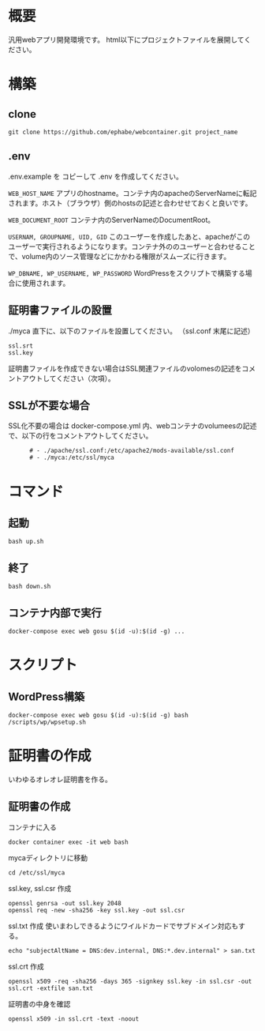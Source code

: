# 概要

汎用webアプリ開発環境です。
html以下にプロジェクトファイルを展開してください。

# 構築

## clone
```
git clone https://github.com/ephabe/webcontainer.git project_name
```

## .env
.env.example を コピーして .env を作成してください。

`WEB_HOST_NAME` アプリのhostname。コンテナ内のapacheのServerNameに転記されます。ホスト（ブラウザ）側のhostsの記述と合わせせておくと良いです。

`WEB_DOCUMENT_ROOT` コンテナ内のServerNameのDocumentRoot。

`USERNAM, GROUPNAME, UID, GID` このユーザーを作成したあと、apacheがこのユーザーで実行されるようになります。コンテナ外ののユーザーと合わせることで、volume内のソース管理などにかかわる権限がスムーズに行きます。

`WP_DBNAME, WP_USERNAME, WP_PASSWORD` WordPressをスクリプトで構築する場合に使用されます。


## 証明書ファイルの設置
./myca 直下に、以下のファイルを設置してください。
（ssl.conf 末尾に記述）
```
ssl.srt
ssl.key
```

証明書ファイルを作成できない場合はSSL関連ファイルのvolomesの記述をコメントアウトしてください（次項）。

## SSLが不要な場合
SSL化不要の場合は docker-compose.yml 内、webコンテナのvolumeesの記述で、以下の行をコメントアウトしてください。
```
      # - ./apache/ssl.conf:/etc/apache2/mods-available/ssl.conf
      # - ./myca:/etc/ssl/myca
```

# コマンド

## 起動
```
bash up.sh
```

## 終了
```
bash down.sh
```

## コンテナ内部で実行
```
docker-compose exec web gosu $(id -u):$(id -g) ...
```

# スクリプト

## WordPress構築

```
docker-compose exec web gosu $(id -u):$(id -g) bash /scripts/wp/wpsetup.sh
```


# 証明書の作成

いわゆるオレオレ証明書を作る。

## 証明書の作成

コンテナに入る
```
docker container exec -it web bash
```

mycaディレクトリに移動
```
cd /etc/ssl/myca
```

ssl.key, ssl.csr 作成
```
openssl genrsa -out ssl.key 2048
openssl req -new -sha256 -key ssl.key -out ssl.csr
```

ssl.txt 作成
使いまわしできるようにワイルドカードでサブドメイン対応もする。
```
echo "subjectAltName = DNS:dev.internal, DNS:*.dev.internal" > san.txt
```

ssl.crt 作成
```
openssl x509 -req -sha256 -days 365 -signkey ssl.key -in ssl.csr -out ssl.crt -extfile san.txt
```

証明書の中身を確認
```
openssl x509 -in ssl.crt -text -noout
```

